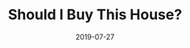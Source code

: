 ---
title: Should I Buy This House?
excerpt: >-
  You know, I'm really not sure. Let's do the math.
date: '2019-07-27'
thumb_img_path: images/home.jpg
content_img_path: images/home.jpg
template: post
twitter_image: images/home-twitter.jpg
---